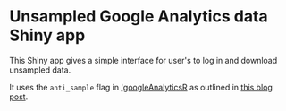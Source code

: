 # Unsampled Google Analytics data Shiny app

This Shiny app gives a simple interface for user's to log in and download unsampled data. 

It uses the `anti_sample` flag in ['googleAnalyticsR](http://code.markedmondson.me/googleAnalyticsR) as outlined in [this blog post](http://code.markedmondson.me/anti-sampling-google-analytics-api/).